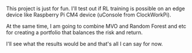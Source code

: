 This project is just for fun. I'll test out if RL training is possible on an edge device like Raspberry Pi CM4 device (uConsole from ClockWorkPi).

At the same time, I am going to combine MVO and Random Forest and etc for creating a portfolio that balances the risk and return.

I'll see what the results would be and that's all I can say for now.
